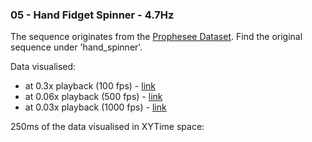 ### 05 - Hand Fidget Spinner - 4.7Hz
The sequence originates from the [Prophesee Dataset](https://docs.prophesee.ai/4.6.1/datasets.html).
Find the original sequence under 'hand_spinner'.

Data visualised:
- at 0.3x playback (100 fps) - [link](https://www.youtube.com/watch?v=dQoZ3sYXSMk)
- at 0.06x playback (500 fps) - [link](https://www.youtube.com/watch?v=Ts-PXfplstc)
- at 0.03x playback (1000 fps) - [link](https://www.youtube.com/watch?v=XqCd8Bcq3yI)

250ms of the data visualised in XYTime space:
